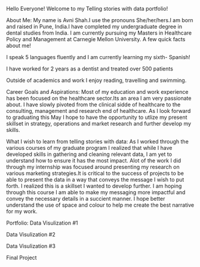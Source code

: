 Hello Everyone! Welcome to my Telling stories with data portfolio!

About Me:
My name is Avni Shah.I use the pronouns She/her/hers.I am born and raised in Pune, India.I have completed my undergraduate degree in dental studies from India. I am currently pursuing my Masters in Healthcare Policy and Management at Carnegie Mellon University. A few quick facts about me!

I speak 5 languages fluently and I am currently learning my sixth- Spanish!

I have worked for 2 years as a dentist and treated over 500 patients

Outside of academics and work I enjoy reading, travelling and swimming.

Career Goals and Aspirations:
Most of my education and work experience has been focused on the healthcare sector.Its an area I am very passionate about. I have slowly pivoted from the clinical sidde of healthcare to the consulting, management and research end of healthcare. As I look forward to graduating this May I hope to have the opportunity to utlize my present skillset in strategy, operations and market research and further develop my skills.

What I wish to learn from telling stories with data:
As I worked through the various courses of my graduate program I realized that while I have developed skills in gathering and cleaning relevant data, I am yet to understand how to ensure it has the most impact. Alot of the work I did through my internship was focused around presenting my research on various marketing strategies.It is critical to the success of projects to be able to present the data in a way that conveys the message I wish to put forth. I realized this is a skillset I wanted to develop further. I am hoping through this course I am able to make my messaging more impactful and convey the necessary details in a succient manner. I hope better understand the use of space and colour to help me create the best narrative for my work.

Portfolio:
 Data Visulization #1
 
 Data Visulization #2
 
 Data Visulization #3
 
 Final Project
